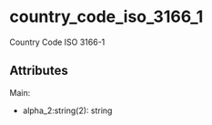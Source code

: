 # country_code_iso_3166_1


Country Code ISO 3166-1


## Attributes

Main:

  * alpha_2:string(2): string

